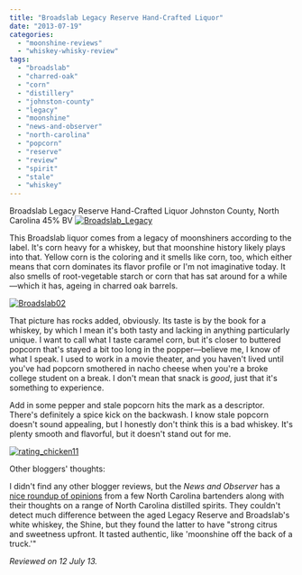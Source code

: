 ```yaml
---
title: "Broadslab Legacy Reserve Hand-Crafted Liquor"
date: "2013-07-19"
categories: 
  - "moonshine-reviews"
  - "whiskey-whisky-review"
tags: 
  - "broadslab"
  - "charred-oak"
  - "corn"
  - "distillery"
  - "johnston-county"
  - "legacy"
  - "moonshine"
  - "news-and-observer"
  - "north-carolina"
  - "popcorn"
  - "reserve"
  - "review"
  - "spirit"
  - "stale"
  - "whiskey"
---
```


Broadslab Legacy Reserve Hand-Crafted Liquor Johnston County, North Carolina 45% BV [![Broadslab_Legacy](http://s3.amazonaws.com/thegourmez-wpmedia/2013/07/Broadslab_Legacy-332x500.jpg)](http://www.thegourmez.com/2013/07/broadslab-legacy-reserve-hand-crafted-liquor/broadslab_legacy/)

This Broadslab liquor comes from a legacy of moonshiners according to the label. It's corn heavy for a whiskey, but that moonshine history likely plays into that. Yellow corn is the coloring and it smells like corn, too, which either means that corn dominates its flavor profile or I'm not imaginative today. It also smells of root-vegetable starch or corn that has sat around for a while—which it has, ageing in charred oak barrels.

[![Broadslab02](http://s3.amazonaws.com/thegourmez-wpmedia/2013/07/Broadslab02-332x500.jpg)](http://www.thegourmez.com/2013/07/broadslab-legacy-reserve-hand-crafted-liquor/broadslab02/)

That picture has rocks added, obviously. Its taste is by the book for a whiskey, by which I mean it's both tasty and lacking in anything particularly unique. I want to call what I taste caramel corn, but it's closer to buttered popcorn that's stayed a bit too long in the popper—believe me, I know of what I speak. I used to work in a movie theater, and you haven't lived until you've had popcorn smothered in nacho cheese when you're a broke college student on a break. I don't mean that snack is _good_, just that it's something to experience.

Add in some pepper and stale popcorn hits the mark as a descriptor. There's definitely a spice kick on the backwash. I know stale popcorn doesn't sound appealing, but I honestly don't think this is a bad whiskey. It's plenty smooth and flavorful, but it doesn't stand out for me.

[![rating_chicken11](http://s3.amazonaws.com/thegourmez-wpmedia/2009/02/rating_chicken11.gif)](http://www.thegourmez.com/2009/02/barten-guestier-private-selection-merlot-2006/rating_chicken11/)

Other bloggers' thoughts:

I didn't find any other blogger reviews, but the _News and Observer_ has a [nice roundup of opinions](http://www.newsobserver.com/2012/10/02/2386109/from-still-to-store-north-carolina.html) from a few North Carolina bartenders along with their thoughts on a range of North Carolina distilled spirits. They couldn't detect much difference between the aged Legacy Reserve and Broadslab's white whiskey, the Shine, but they found the latter to have "strong citrus and sweetness upfront. It tasted authentic, like 'moonshine off the back of a truck.'"

_Reviewed on 12 July 13._

